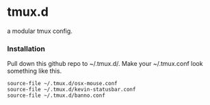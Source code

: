 tmux.d
======

a modular tmux config.

### Installation
Pull down this github repo to ~/.tmux.d/. Make your ~/.tmux.conf look something like this. 

    source-file ~/.tmux.d/osx-mouse.conf
    source-file ~/.tmux.d/kevin-statusbar.conf
    source-file ~/.tmux.d/banno.conf
